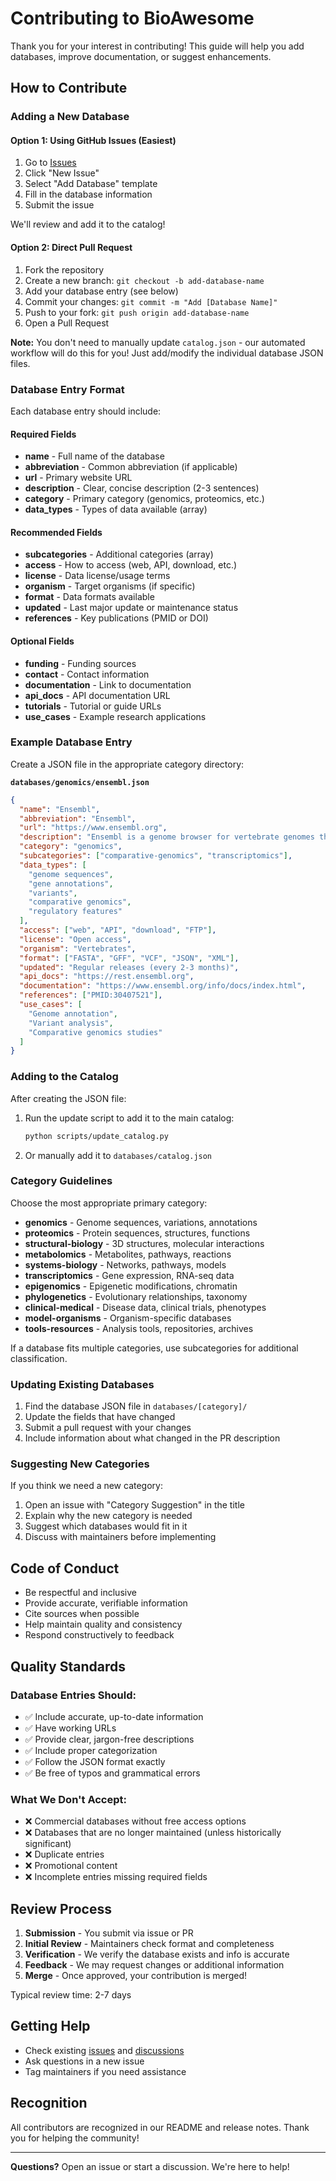# Contributing to BioAwesome

Thank you for your interest in contributing! This guide will help you add databases, improve documentation, or suggest enhancements.

## How to Contribute

### Adding a New Database

#### Option 1: Using GitHub Issues (Easiest)

1. Go to [Issues](../../issues)
2. Click "New Issue"
3. Select "Add Database" template
4. Fill in the database information
5. Submit the issue

We'll review and add it to the catalog!

#### Option 2: Direct Pull Request

1. Fork the repository
2. Create a new branch: `git checkout -b add-database-name`
3. Add your database entry (see below)
4. Commit your changes: `git commit -m "Add [Database Name]"`
5. Push to your fork: `git push origin add-database-name`
6. Open a Pull Request

**Note:** You don't need to manually update `catalog.json` - our automated workflow will do this for you! Just add/modify the individual database JSON files.

### Database Entry Format

Each database entry should include:

#### Required Fields
- **name** - Full name of the database
- **abbreviation** - Common abbreviation (if applicable)
- **url** - Primary website URL
- **description** - Clear, concise description (2-3 sentences)
- **category** - Primary category (genomics, proteomics, etc.)
- **data_types** - Types of data available (array)

#### Recommended Fields
- **subcategories** - Additional categories (array)
- **access** - How to access (web, API, download, etc.)
- **license** - Data license/usage terms
- **organism** - Target organisms (if specific)
- **format** - Data formats available
- **updated** - Last major update or maintenance status
- **references** - Key publications (PMID or DOI)

#### Optional Fields
- **funding** - Funding sources
- **contact** - Contact information
- **documentation** - Link to documentation
- **api_docs** - API documentation URL
- **tutorials** - Tutorial or guide URLs
- **use_cases** - Example research applications

### Example Database Entry

Create a JSON file in the appropriate category directory:

**`databases/genomics/ensembl.json`**

```json
{
  "name": "Ensembl",
  "abbreviation": "Ensembl",
  "url": "https://www.ensembl.org",
  "description": "Ensembl is a genome browser for vertebrate genomes that supports research in comparative genomics, evolution, sequence variation and transcriptional regulation.",
  "category": "genomics",
  "subcategories": ["comparative-genomics", "transcriptomics"],
  "data_types": [
    "genome sequences",
    "gene annotations",
    "variants",
    "comparative genomics",
    "regulatory features"
  ],
  "access": ["web", "API", "download", "FTP"],
  "license": "Open access",
  "organism": "Vertebrates",
  "format": ["FASTA", "GFF", "VCF", "JSON", "XML"],
  "updated": "Regular releases (every 2-3 months)",
  "api_docs": "https://rest.ensembl.org",
  "documentation": "https://www.ensembl.org/info/docs/index.html",
  "references": ["PMID:30407521"],
  "use_cases": [
    "Genome annotation",
    "Variant analysis",
    "Comparative genomics studies"
  ]
}
```

### Adding to the Catalog

After creating the JSON file:

1. Run the update script to add it to the main catalog:
   ```bash
   python scripts/update_catalog.py
   ```

2. Or manually add it to `databases/catalog.json`

### Category Guidelines

Choose the most appropriate primary category:

- **genomics** - Genome sequences, variations, annotations
- **proteomics** - Protein sequences, structures, functions
- **structural-biology** - 3D structures, molecular interactions
- **metabolomics** - Metabolites, pathways, reactions
- **systems-biology** - Networks, pathways, models
- **transcriptomics** - Gene expression, RNA-seq data
- **epigenomics** - Epigenetic modifications, chromatin
- **phylogenetics** - Evolutionary relationships, taxonomy
- **clinical-medical** - Disease data, clinical trials, phenotypes
- **model-organisms** - Organism-specific databases
- **tools-resources** - Analysis tools, repositories, archives

If a database fits multiple categories, use subcategories for additional classification.

### Updating Existing Databases

1. Find the database JSON file in `databases/[category]/`
2. Update the fields that have changed
3. Submit a pull request with your changes
4. Include information about what changed in the PR description

### Suggesting New Categories

If you think we need a new category:

1. Open an issue with "Category Suggestion" in the title
2. Explain why the new category is needed
3. Suggest which databases would fit in it
4. Discuss with maintainers before implementing

## Code of Conduct

- Be respectful and inclusive
- Provide accurate, verifiable information
- Cite sources when possible
- Help maintain quality and consistency
- Respond constructively to feedback

## Quality Standards

### Database Entries Should:
- ✅ Include accurate, up-to-date information
- ✅ Have working URLs
- ✅ Provide clear, jargon-free descriptions
- ✅ Include proper categorization
- ✅ Follow the JSON format exactly
- ✅ Be free of typos and grammatical errors

### What We Don't Accept:
- ❌ Commercial databases without free access options
- ❌ Databases that are no longer maintained (unless historically significant)
- ❌ Duplicate entries
- ❌ Promotional content
- ❌ Incomplete entries missing required fields

## Review Process

1. **Submission** - You submit via issue or PR
2. **Initial Review** - Maintainers check format and completeness
3. **Verification** - We verify the database exists and info is accurate
4. **Feedback** - We may request changes or additional information
5. **Merge** - Once approved, your contribution is merged!

Typical review time: 2-7 days

## Getting Help

- Check existing [issues](../../issues) and [discussions](../../discussions)
- Ask questions in a new issue
- Tag maintainers if you need assistance

## Recognition

All contributors are recognized in our README and release notes. Thank you for helping the community!

---

**Questions?** Open an issue or start a discussion. We're here to help!
